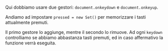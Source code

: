 
Qui dobbiamo usare due gestori: `document.onkeydown` e `document.onkeyup`.

Andiamo ad impostare `pressed = new Set()` per memorizzare i tasti attualmente premuti.

Il primo gestore lo aggiunge, mentre il secondo lo rimuove. Ad ogni `keydown` controlliamo se abbiamo abbastanza tasti premuti, ed in caso affermativo la funzione verrà eseguita.
